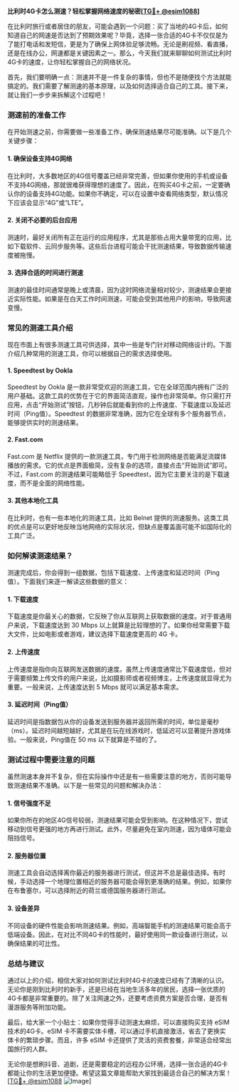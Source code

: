 **比利时4G卡怎么测速？轻松掌握网络速度的秘密[[TG💪+ @esim1088](https://t.me/s/esim1088)]**

在比利时旅行或者居住的朋友，可能会遇到一个问题：买了当地的4G卡后，如何知道自己的网速是否达到了预期效果呢？毕竟，选择一张合适的4G卡不仅仅是为了能打电话和发短信，更是为了确保上网体验足够流畅。无论是刷视频、看直播，还是在线办公，网速都是关键因素之一。那么，今天我们就来聊聊如何测试比利时4G卡的速度，让你轻松掌握自己的网络状况。

首先，我们要明确一点：测速并不是一件复杂的事情，但也不是随便找个方法就能搞定的。我们需要了解测速的基本原理，以及如何选择适合自己的工具。接下来，就让我们一步步来拆解这个过程吧！

### 测速前的准备工作

在开始测速之前，你需要做一些准备工作，确保测速结果尽可能准确。以下是几个关键步骤：

#### 1. 确保设备支持4G网络
在比利时，大多数地区的4G信号覆盖已经非常完善，但如果你使用的手机或设备不支持4G网络，那就很难获得理想的速度了。因此，在购买4G卡之前，一定要确认你的设备支持4G功能。如果你不确定，可以在设置中查看网络类型，默认情况下应该会显示“4G”或“LTE”。

#### 2. 关闭不必要的后台应用
测速时，最好关闭所有正在运行的应用程序，尤其是那些占用大量带宽的应用，比如下载软件、云同步服务等。这些后台进程可能会干扰测速结果，导致数据传输速度被拖慢。

#### 3. 选择合适的时间进行测速
测速的最佳时间通常是晚上或清晨，因为这时网络流量相对较少，测速结果会更接近实际性能。如果是在白天工作时间测速，可能会受到其他用户的影响，导致网速变慢。

### 常见的测速工具介绍

现在市面上有很多测速工具可供选择，其中一些是专门针对移动网络设计的。下面介绍几种常用的测速工具，你可以根据自己的需求选择使用。

#### 1. Speedtest by Ookla
Speedtest by Ookla 是一款非常受欢迎的测速工具，它在全球范围内拥有广泛的用户基础。这款工具的优势在于它的界面简洁直观，操作也非常简单。你只需打开应用，点击“开始测试”按钮，几秒钟后就能看到你的上传速度、下载速度以及延迟时间（Ping值）。Speedtest 的数据非常准确，因为它在全球有多个服务器节点，能够提供实时的测速结果。

#### 2. Fast.com
Fast.com 是 Netflix 提供的一款测速工具，专门用于检测网络是否能满足流媒体播放的需求。它的优点是界面极简，没有复杂的选项，直接点击“开始测试”即可。不过，Fast.com 的测速结果可能略低于 Speedtest，因为它主要关注的是下载速度，而不是全面的网络性能。

#### 3. 其他本地化工具
在比利时，也有一些本地化的测速工具，比如 Belnet 提供的测速服务。这类工具的优点是可以更好地反映当地网络的实际状况，但缺点是覆盖面可能不如国际化的工具广泛。

### 如何解读测速结果？

测速完成后，你会得到一组数据，包括下载速度、上传速度和延迟时间（Ping值）。下面我们来逐一解读这些数据的意义：

#### 1. 下载速度
下载速度是你最关心的数据，它反映了你从互联网上获取数据的速度。对于普通用户来说，下载速度达到 30 Mbps 以上就算是比较理想的了。如果你经常需要下载大文件，比如电影或者游戏，建议选择下载速度更高的 4G 卡。

#### 2. 上传速度
上传速度是指你向互联网发送数据的速度。虽然上传速度通常比下载速度低，但对于需要频繁上传文件的用户来说，比如摄影师或者视频博主，上传速度就显得尤为重要。一般来说，上传速度达到 5 Mbps 就可以满足基本需求。

#### 3. 延迟时间（Ping值）
延迟时间是指数据包从你的设备发送到服务器并返回所需的时间，单位是毫秒（ms）。延迟时间越短越好，尤其是在玩在线游戏时，低延迟可以显著提升游戏体验。一般来说，Ping值在 50 ms 以下就算是不错的了。

### 测试过程中需要注意的问题

虽然测速本身并不复杂，但在实际操作中还是有一些需要注意的地方，否则可能导致测速结果不准确。以下是一些常见的问题和解决办法：

#### 1. 信号强度不足
如果你所在的地区4G信号较弱，测速结果可能会受到影响。在这种情况下，尝试移动到信号更强的地方再进行测试。此外，尽量避免在室内测速，因为墙体可能会阻挡信号。

#### 2. 服务器位置
测速工具会自动选择离你最近的服务器进行测试，但这并不总是最佳选择。有时候，手动选择一个地理位置相近的服务器可能会得到更准确的结果。例如，如果你在布鲁塞尔，可以选择附近的荷兰或德国服务器进行测试。

#### 3. 设备差异
不同设备的硬件性能会影响测速结果。例如，高端智能手机的测速结果可能会高于低端设备。因此，在对比不同4G卡的性能时，最好使用同一款设备进行测试，以确保结果的可比性。

### 总结与建议

通过以上的介绍，相信大家对如何测试比利时4G卡的速度已经有了清晰的认识。无论你是刚到比利时的新手，还是已经在当地生活多年的居民，选择一张优质的4G卡都是非常重要的。除了关注网速之外，还要考虑资费方案是否合理，是否有漫游服务等附加功能。

最后，给大家一个小贴士：如果你觉得手动测速太麻烦，可以直接购买支持 eSIM 技术的4G卡。eSIM 卡不需要实体卡槽，可以通过手机直接激活，省去了更换实体卡的繁琐步骤。而且，许多 eSIM 卡还提供了灵活的资费套餐，非常适合经常出国旅行的人群。

无论你是想刷抖音、追剧，还是需要稳定的远程办公环境，选择一张合适的4G卡都能让你的生活更加便捷。希望这篇文章能帮助大家找到最适合自己的解决方案！[[TG💪+ @esim1088](https://t.me/s/esim1088) ![Image](https://i.postimg.cc/4NQfJmqS/Snipaste-2025-05-13-00-14-12.png)]